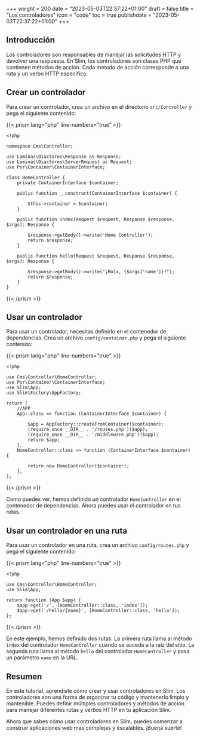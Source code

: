 +++
weight = 200
date = "2023-05-03T22:37:22+01:00"
draft = false
title = "Los controladores"
icon = "code"
toc = true
publishdate = "2023-05-03T22:37:22+01:00"
+++

## Introducción

Los controladores son responsables de manejar las solicitudes HTTP y devolver una respuesta. En Slim, los controladores
son clases PHP que contienen métodos de acción. Cada método de acción corresponde a una ruta y un verbo HTTP específico.

## Crear un controlador

Para crear un controlador, crea un archivo en el directorio `src/Controller` y pega el siguiente contenido:

{{< prism lang="php" line-numbers="true" >}}

    <?php
    
    namespace Cms\Controller;
    
    use Laminas\Diactoros\Response as Response;
    use Laminas\Diactoros\ServerRequest as Request;
    use Psr\Container\ContainerInterface;
    
    class HomeController {
        private ContainerInterface $container;
    
        public function __construct(ContainerInterface $container) {
    
            $this->container = $container;
        }
    
        public function index(Request $request, Response $response, $args): Response {
    
            $response->getBody()->write('Home Controller');
            return $response;
        }
    
        public function hello(Request $request, Response $response, $args): Response {
    
            $response->getBody()->write("¡Hola, {$args['name']}!");
            return $response;
        }
    }

{{< /prism >}}

## Usar un controlador

Para usar un controlador, necesitas definirlo en el contenedor de dependencias. Crea un archivo `config/container.php` y
pega el siguiente contenido:

{{< prism lang="php" line-numbers="true" >}}

    <?php
    
    use Cms\Controller\HomeController;
    use Psr\Container\ContainerInterface;
    use Slim\App;
    use Slim\Factory\AppFactory;
    
    return [
        //APP
        App::class => function (ContainerInterface $container) {
    
            $app = AppFactory::createFromContainer($container);
            (require_once __DIR__ . '/routes.php')($app);
            (require_once __DIR__ . '/middleware.php')($app);
            return $app;
        },
        HomeController::class => function (ContainerInterface $container) {
    
            return new HomeController($container);
        },
    ];

{{< /prism >}}

Como puedes ver, hemos definido un controlador `HomeController` en el contenedor de dependencias. Ahora puedes usar el
controlador en tus rutas.

## Usar un controlador en una ruta

Para usar un controlador en una ruta, crea un archivo `config/routes.php` y pega el siguiente contenido:

{{< prism lang="php" line-numbers="true" >}}

    <?php
    
    use Cms\Controller\HomeController;
    use Slim\App;
    
    return function (App $app) {
        $app->get('/', [HomeController::class, 'index']);
        $app->get('/hello/{name}', [HomeController::class, 'hello']);
    };

{{< /prism >}}

En este ejemplo, hemos definido dos rutas. La primera ruta llama al método `index` del controlador `HomeController`
cuando se accede a la raíz del sitio. La segunda ruta llama al método `hello` del controlador `HomeController` y pasa un
parámetro `name` en la URL.

## Resumen

En este tutorial, aprendiste cómo crear y usar controladores en Slim. Los controladores son una forma de organizar tu
código y mantenerlo limpio y mantenible. Puedes definir múltiples controladores y métodos de acción para manejar
diferentes rutas y verbos HTTP en tu aplicación Slim.

Ahora que sabes cómo usar controladores en Slim, puedes comenzar a construir aplicaciones web más complejas y
escalables. ¡Buena suerte!